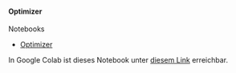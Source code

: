#### Optimizer

Notebooks
- [Optimizer]()

In Google Colab ist dieses Notebook unter [diesem Link]() erreichbar.

